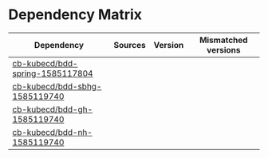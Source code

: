 # Dependency Matrix

Dependency | Sources | Version | Mismatched versions
---------- | ------- | ------- | -------------------
[cb-kubecd/bdd-spring-1585117804](https://github.com/cb-kubecd/bdd-spring-1585117804.git) |  | []() | 
[cb-kubecd/bdd-sbhg-1585119740](https://github.com/cb-kubecd/bdd-sbhg-1585119740.git) |  | []() | 
[cb-kubecd/bdd-gh-1585119740](https://github.com/cb-kubecd/bdd-gh-1585119740.git) |  | []() | 
[cb-kubecd/bdd-nh-1585119740](https://github.com/cb-kubecd/bdd-nh-1585119740.git) |  | []() | 
